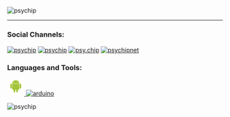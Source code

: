 <p><img align="left" src="https://github-readme-stats.vercel.app/api/top-langs?username=psychip&show_icons=true&locale=en&layout=compact" alt="psychip" /></p>&nbsp;
<hr>
<h3 align="left">Social Channels:</h3>
<p align="left">
<a href="https://twitter.com/psychip" target="blank"><img align="center" src="https://raw.githubusercontent.com/rahuldkjain/github-profile-readme-generator/master/src/images/icons/Social/twitter.svg" alt="psychip" height="30" width="40" /></a>
<a href="https://linkedin.com/in/psychip" target="blank"><img align="center" src="https://raw.githubusercontent.com/rahuldkjain/github-profile-readme-generator/master/src/images/icons/Social/linked-in-alt.svg" alt="psychip" height="30" width="40" /></a>
<a href="https://instagram.com/psy.chip" target="blank"><img align="center" src="https://raw.githubusercontent.com/rahuldkjain/github-profile-readme-generator/master/src/images/icons/Social/instagram.svg" alt="psy.chip" height="30" width="40" /></a>
<a href="https://www.youtube.com/c/psychipnet" target="blank"><img align="center" src="https://raw.githubusercontent.com/rahuldkjain/github-profile-readme-generator/master/src/images/icons/Social/youtube.svg" alt="psychipnet" height="30" width="40" /></a>
</p>

<h3 align="left">Languages and Tools:</h3>
<p align="left">
  <a href="https://developer.android.com" target="_blank" rel="noreferrer"> <img src="https://raw.githubusercontent.com/devicons/devicon/master/icons/android/android-original-wordmark.svg" alt="android" width="40" height="40"/> </a>
  <a href="https://www.arduino.cc/" target="_blank" rel="noreferrer"> <img src="https://cdn.worldvectorlogo.com/logos/arduino-1.svg" alt="arduino" width="40" height="40"/> </a>
</p>

<p align="left"> <img src="https://komarev.com/ghpvc/?username=psychip&label=Profile%20views&color=0e75b6&style=flat" alt="psychip" /> </p>
